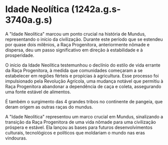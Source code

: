 # **Idade Neolítica (1242a.g.s-3740a.g.s)**

A "Idade Neolítica" marcou um ponto crucial na história de Mundus, representando o início da civilização. Durante este período que se estendeu por quase dois milênios, a Raça Progenitora, anteriormente nômade e dispersa, deu um passo significativo em direção à estabilidade e à prosperidade.

O início da Idade Neolítica testemunhou o declínio do estilo de vida errante da Raça Progenitora, à medida que comunidades começaram a se estabelecer em regiões férteis e propícias à agricultura. Esse processo foi impulsionado pela Revolução Agrícola, uma mudança notável que permitiu à Raça Progenitora abandonar a dependência de caça e coleta, assegurando uma fonte estável de alimentos.

É também o surgimento das 4 grandes tribos no continente de pangeia, que deram origem as outras raças do mundus.

A "Idade Neolítica" representou um marco crucial em Mundus, sinalizando a transição da Raça Progenitora de uma vida nômade para uma civilização próspera e estável. Ela lançou as bases para futuros desenvolvimentos culturais, tecnológicos e políticos que moldariam o mundo nas eras vindouras.
